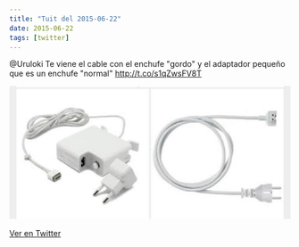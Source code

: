 ```yaml
---
title: "Tuit del 2015-06-22"
date: 2015-06-22
tags: [twitter]
---
```


@Uruloki Te viene el cable con el enchufe "gordo" y el adaptador pequeño que es un enchufe "normal" http://t.co/s1qZwsFV8T

![Imagen](/assets/images/613058168692842496-CIIFJ2YWIAA6h4A.jpg)

[Ver en Twitter](https://twitter.com/i/web/status/613058168692842496)
